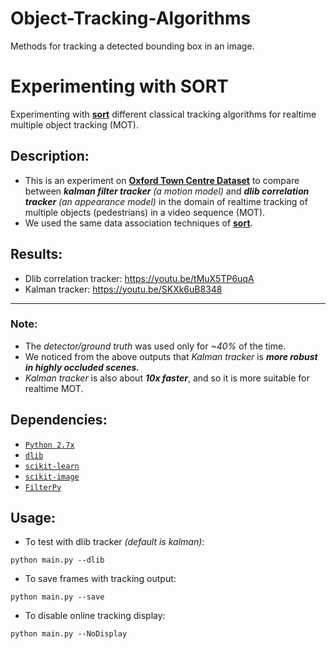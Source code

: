 # Object-Tracking-Algorithms
Methods for tracking a detected bounding box in an image.



# Experimenting with SORT
Experimenting with [**sort**](https://github.com/abewley/sort) different classical tracking algorithms for realtime multiple object tracking (MOT).

## Description:
- This is an experiment on [**Oxford Town Centre Dataset**](http://www.robots.ox.ac.uk/~lav/Research/Projects/2009bbenfold_headpose/project.html) to compare between ***kalman filter tracker** (a motion model)* and ***dlib correlation tracker** (an appearance model)* in the domain of realtime tracking of multiple objects (pedestrians) in a video sequence (MOT).
- We used the same data association techniques of [**sort**](https://github.com/abewley/sort).

## Results: 
- Dlib correlation tracker: https://youtu.be/tMuX5TP6uqA
- Kalman tracker: https://youtu.be/SKXk6uB8348
-----------------------------------------------------
### Note:
- The *detector/ground truth* was used only for *~40%* of the time.
- We noticed from the above outputs that *Kalman tracker* is ***more robust in highly occluded scenes.***
- *Kalman tracker* is also about ***10x faster***, and so it is more suitable for realtime MOT.

## Dependencies:
- [`Python 2.7x`](https://www.python.org/download/releases/2.7/)
- [`dlib`](https://pypi.python.org/pypi/dlib)
- [`scikit-learn`](http://scikit-learn.org/stable/)
- [`scikit-image`](http://scikit-image.org/download)
- [`FilterPy`](https://github.com/rlabbe/filterpy)

## Usage:
- To test with dlib tracker *(default is kalman)*:
```
python main.py --dlib
```
- To save frames with tracking output: 
```
python main.py --save
```
- To disable online tracking display:
```
python main.py --NoDisplay
